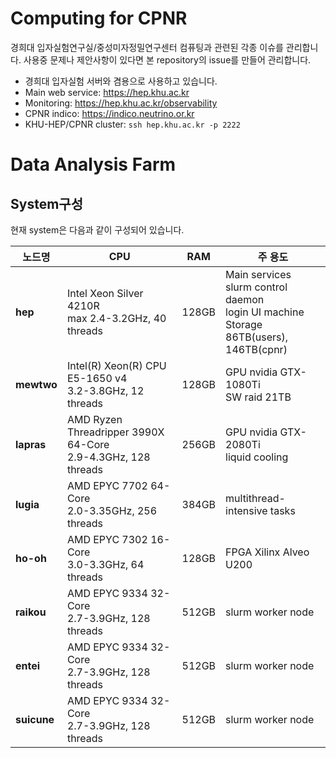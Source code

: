 # Computing for CPNR
경희대 입자실험연구실/중성미자정밀연구센터 컴퓨팅과 관련된 각종 이슈를 관리합니다.
사용중 문제나 제안사항이 있다면 본 repository의 issue를 만들어 관리합니다.

- 경희대 입자실험 서버와 겸용으로 사용하고 있습니다.
- Main web service: https://hep.khu.ac.kr
- Monitoring: https://hep.khu.ac.kr/observability
- CPNR indico: https://indico.neutrino.or.kr
- KHU-HEP/CPNR cluster: `ssh hep.khu.ac.kr -p 2222`

# Data Analysis Farm
## System구성
현재 system은 다음과 같이 구성되어 있습니다.

| 노드명 | CPU | RAM | 주 용도 |
|---|---|---|---|
| **hep** | Intel Xeon Silver 4210R<br/>max 2.4-3.2GHz, 40 threads | 128GB | Main services<br/>slurm control daemon<br/>login UI machine<br/>Storage 86TB(users), 146TB(cpnr) |
| **mewtwo** | Intel(R) Xeon(R) CPU E5-1650 v4<br/>3.2-3.8GHz, 12 threads | 128GB | GPU nvidia GTX-1080Ti<br/>SW raid 21TB |
| **lapras** | AMD Ryzen Threadripper 3990X 64-Core<br/>2.9-4.3GHz, 128 threads | 256GB | GPU nvidia GTX-2080Ti<br/>liquid cooling |
| **lugia** | AMD EPYC 7702 64-Core<br/>2.0-3.35GHz, 256 threads | 384GB | multithread-intensive tasks |
| **ho-oh** | AMD EPYC 7302 16-Core<br/>3.0-3.3GHz, 64 threads | 128GB | FPGA Xilinx Alveo U200 |
| **raikou** | AMD EPYC 9334 32-Core<br/>2.7-3.9GHz, 128 threads | 512GB | slurm worker node |
| **entei** | AMD EPYC 9334 32-Core<br/>2.7-3.9GHz, 128 threads | 512GB | slurm worker node |
| **suicune** | AMD EPYC 9334 32-Core<br/>2.7-3.9GHz, 128 threads | 512GB | slurm worker node |
